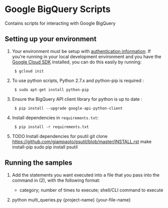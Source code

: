 # Google BigQuery Scripts

Contains scripts for interacting with Google BigQuery

## Setting up your environment

1. Your environment must be setup with [authentication
information](https://developers.google.com/identity/protocols/application-default-credentials#howtheywork). If you're running in your local development environment and you have the [Google Cloud SDK](https://cloud.google.com/sdk/) installed, you can do this easily by running:

        $ gcloud init

2. To use python scripts, Python 2.7.x and python-pip is required :

        $ sudo apt-get install python-pip

3. Ensure the BigQuery API client library for python is up to date :

        $ pip install --upgrade google-api-python-client

4. Install dependencies in `requirements.txt`:

        $ pip install -r requirements.txt

5. TODO Install dependencies for psutil
        git clone https://github.com/giampaolo/psutil/blob/master/INSTALL.rst
        make install-pip
        sudo pip install psutil

## Running the samples

1. Add the statements you want executed into a file that you pass into the command in (2), with the following format:
   - category; number of times to execute; shell/CLI command to execute

2. python multi_queries.py {project-name} {your-file-name}
